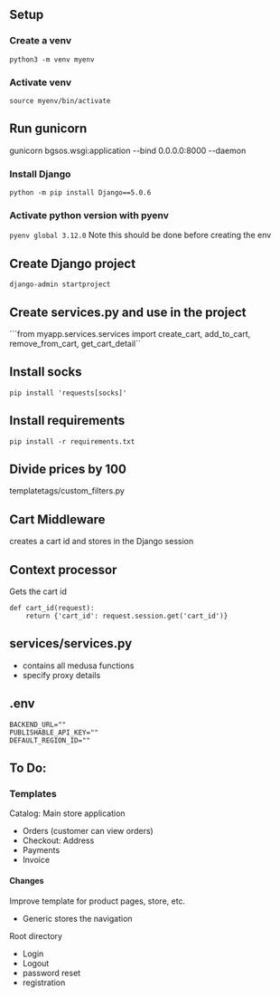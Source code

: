 ## Setup
### Create a venv
```python3 -m venv myenv```

### Activate venv
```source myenv/bin/activate```

## Run gunicorn
gunicorn bgsos.wsgi:application --bind 0.0.0.0:8000 --daemon

### Install Django
```python -m pip install Django==5.0.6```

### Activate python version with pyenv
```pyenv global 3.12.0```
Note this should be done before creating the env

## Create Django project
```django-admin startproject```

## Create services.py and use in the project
```from myapp.services.services import create_cart, add_to_cart, remove_from_cart, get_cart_detail``

## Install socks
```pip install 'requests[socks]'```

## Install requirements
```pip install -r requirements.txt ```

## Divide prices by 100
templatetags/custom_filters.py

## Cart Middleware
creates a cart id and stores in the Django session

## Context processor
Gets the cart id
```
def cart_id(request):
    return {'cart_id': request.session.get('cart_id')}
```
## services/services.py
- contains all medusa functions
- specify proxy details

## .env
```
BACKEND_URL=""
PUBLISHABLE_API_KEY=""
DEFAULT_REGION_ID=""
```

## To Do:
### Templates
Catalog: Main store application
- Orders (customer can view orders)
- Checkout: Address
- Payments
- Invoice

#### Changes
Improve template for product pages, store, etc.
- Generic stores the navigation

Root directory
- Login
- Logout
- password reset
- registration